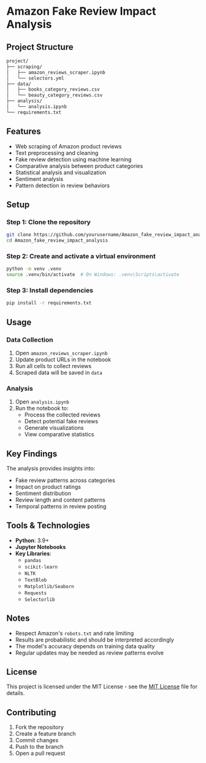 # Amazon Fake Review Impact Analysis

## Project Structure

```bash
project/
├── scraping/
│   ├── amazon_reviews_scraper.ipynb    
│   └── selectors.yml                   
├── data/
│   ├── books_category_reviews.csv
│   └── beauty_category_reviews.csv
├── analysis/
│   └── analysis.ipynb
└── requirements.txt
```

## Features

- Web scraping of Amazon product reviews
- Text preprocessing and cleaning
- Fake review detection using machine learning
- Comparative analysis between product categories
- Statistical analysis and visualization
- Sentiment analysis
- Pattern detection in review behaviors

## Setup

### Step 1: Clone the repository
    
```bash
git clone https://github.com/yourusername/Amazon_fake_review_impact_analysis.git
cd Amazon_fake_review_impact_analysis
```

### Step 2: Create and activate a virtual environment

```bash
python -m venv .venv
source .venv/bin/activate  # On Windows: .venv\Scripts\activate
```

### Step 3: Install dependencies

```bash
pip install -r requirements.txt
```

## Usage

### Data Collection

1. Open `amazon_reviews_scraper.ipynb`
2. Update product URLs in the notebook
3. Run all cells to collect reviews
4. Scraped data will be saved in `data`

### Analysis

1. Open `analysis.ipynb`
2. Run the notebook to:
   - Process the collected reviews
   - Detect potential fake reviews
   - Generate visualizations
   - View comparative statistics

## Key Findings

The analysis provides insights into:

- Fake review patterns across categories
- Impact on product ratings
- Sentiment distribution
- Review length and content patterns
- Temporal patterns in review posting

## Tools & Technologies

- **Python**: 3.9+
- **Jupyter Notebooks**
- **Key Libraries**:
  - `pandas`
  - `scikit-learn`
  - `NLTK`
  - `TextBlob`
  - `Matplotlib/Seaborn`
  - `Requests`
  - `Selectorlib`

## Notes

- Respect Amazon's `robots.txt` and rate limiting
- Results are probabilistic and should be interpreted accordingly
- The model's accuracy depends on training data quality
- Regular updates may be needed as review patterns evolve

## License

This project is licensed under the MIT License - see the [MIT License](https://opensource.org/license/MIT) file for details.


## Contributing

1. Fork the repository
2. Create a feature branch
3. Commit changes
4. Push to the branch
5. Open a pull request
